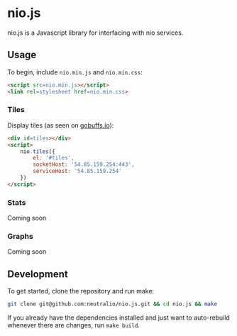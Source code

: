 nio.js
======

nio.js is a Javascript library for interfacing with nio services.

Usage
-----

To begin, include `nio.min.js` and `nio.min.css`:

```html
<script src=nio.min.js></script>
<link rel=stylesheet href=nio.min.css>
```

### Tiles

Display tiles (as seen on [gobuffs.io](//gobuffs.io)):

```html
<div id=tiles></div>
<script>
	nio.tiles({
		el: '#tiles',
		socketHost: '54.85.159.254:443',
		serviceHost: '54.85.159.254'
	})
</script>
```

### Stats

Coming soon

### Graphs

Coming soon

Development
-----------

To get started, clone the repository and run make:

```bash
git clone git@github.com:neutralio/nio.js.git && cd nio.js && make
```

If you already have the dependencies installed and just want to auto-rebuild
whenever there are changes, run `make build`.
